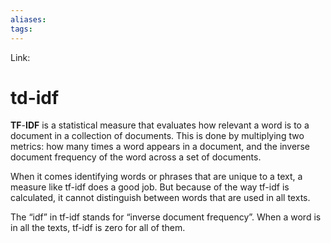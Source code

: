 ```yaml
---
aliases:
tags:
---
```

Link:

# td-idf
**TF**\-**IDF** is a statistical measure that evaluates how relevant a word is to a document in a collection of documents. This is done by multiplying two metrics: how many times a word appears in a document, and the inverse document frequency of the word across a set of documents.

When it comes identifying words or phrases that are unique to a text, a measure like tf-idf does a good job. But because of the way tf-idf is calculated, it cannot distinguish between words that are used in all texts.

 The “idf” in tf-idf stands for “inverse document frequency”. When a word is in all the texts, tf-idf is zero for all of them.
